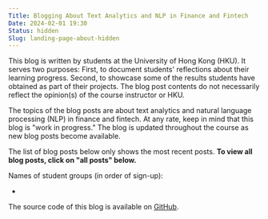 ```yaml
---
Title: Blogging About Text Analytics and NLP in Finance and Fintech
Date: 2024-02-01 19:30
Status: hidden
Slug: landing-page-about-hidden
---
```


This blog is written by students at the University of Hong Kong
(HKU). It serves two purposes: First, to document students'
reflections about their learning progress. Second, to showcase some of
the results students have obtained as part of their projects. The blog
post contents do not necessarily reflect the opinion(s) of the course
instructor or HKU.

The topics of the blog posts are about text analytics and natural
language processing (NLP) in finance and fintech. At any rate, keep in
mind that this blog is "work in progress." The blog is updated
throughout the course as new blog posts become available.

The list of blog posts below only shows the most recent posts. **To
view all blog posts, click on "all posts" below.**

Names of student groups (in order of sign-up):

  * 

The source code of this blog is available on
[GitHub](https://github.com/buehlmaier/MFIN7036-student-blog-2024-02).
